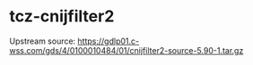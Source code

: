 # tcz-cnijfilter2
Upstream source: https://gdlp01.c-wss.com/gds/4/0100010484/01/cnijfilter2-source-5.90-1.tar.gz
